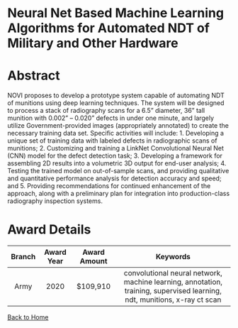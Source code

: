 
Neural Net Based Machine Learning Algorithms for Automated NDT of Military and Other Hardware
=============================================================================================

# Abstract


NOVI proposes to develop a prototype system capable of automating NDT of munitions using deep learning techniques. The system will be designed to process a stack of radiography scans for a 6.5” diameter, 36” tall munition with 0.002” – 0.020” defects in under one minute, and largely utilize Government-provided images (appropriately annotated) to create the necessary training data set. Specific activities will include: 1. Developing a unique set of training data with labeled defects in radiographic scans of munitions; 2. Customizing and training a LinkNet Convolutional Neural Net (CNN) model for the defect detection task; 3. Developing a framework for assembling 2D results into a volumetric 3D output for end-user analysis; 4. Testing the trained model on out-of-sample scans, and providing qualitative and quantitative performance analysis for detection accuracy and speed; and 5. Providing recommendations for continued enhancement of the approach, along with a preliminary plan for integration into production-class radiography inspection systems.  

# Award Details

|Branch|Award Year|Award Amount|Keywords|
| :---: | :---: | :---: | :---: |
|Army|2020|$109,910|convolutional neural network, machine learning, annotation, training, supervised learning, ndt, munitions, x-ray ct scan|
  
  


[Back to Home](https://github.com/chrischow/dod_sbir_awards/CC/#1051)